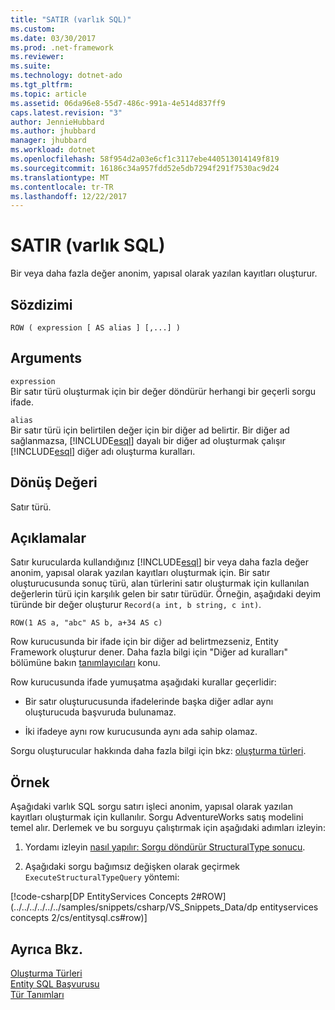 ```yaml
---
title: "SATIR (varlık SQL)"
ms.custom: 
ms.date: 03/30/2017
ms.prod: .net-framework
ms.reviewer: 
ms.suite: 
ms.technology: dotnet-ado
ms.tgt_pltfrm: 
ms.topic: article
ms.assetid: 06da96e8-55d7-486c-991a-4e514d837ff9
caps.latest.revision: "3"
author: JennieHubbard
ms.author: jhubbard
manager: jhubbard
ms.workload: dotnet
ms.openlocfilehash: 58f954d2a03e6cf1c3117ebe440513014149f819
ms.sourcegitcommit: 16186c34a957fdd52e5db7294f291f7530ac9d24
ms.translationtype: MT
ms.contentlocale: tr-TR
ms.lasthandoff: 12/22/2017
---
```

# <a name="row-entity-sql"></a>SATIR (varlık SQL)
Bir veya daha fazla değer anonim, yapısal olarak yazılan kayıtları oluşturur.  
  
## <a name="syntax"></a>Sözdizimi  
  
```  
ROW ( expression [ AS alias ] [,...] )  
```  
  
## <a name="arguments"></a>Arguments  
 `expression`  
 Bir satır türü oluşturmak için bir değer döndürür herhangi bir geçerli sorgu ifade.  
  
 `alias`  
 Bir satır türü için belirtilen değer için bir diğer ad belirtir. Bir diğer ad sağlanmazsa, [!INCLUDE[esql](../../../../../../includes/esql-md.md)] dayalı bir diğer ad oluşturmak çalışır [!INCLUDE[esql](../../../../../../includes/esql-md.md)] diğer adı oluşturma kuralları.  
  
## <a name="return-value"></a>Dönüş Değeri  
 Satır türü.  
  
## <a name="remarks"></a>Açıklamalar  
 Satır kurucularda kullandığınız [!INCLUDE[esql](../../../../../../includes/esql-md.md)] bir veya daha fazla değer anonim, yapısal olarak yazılan kayıtları oluşturmak için. Bir satır oluşturucusunda sonuç türü, alan türlerini satır oluşturmak için kullanılan değerlerin türü için karşılık gelen bir satır türüdür. Örneğin, aşağıdaki deyim türünde bir değer oluşturur `Record(a int, b string, c int)`.  
  
```  
ROW(1 AS a, "abc" AS b, a+34 AS c)  
```  
  
 Row kurucusunda bir ifade için bir diğer ad belirtmezseniz, Entity Framework oluşturur dener. Daha fazla bilgi için "Diğer ad kuralları" bölümüne bakın [tanımlayıcıları](../../../../../../docs/framework/data/adonet/ef/language-reference/identifiers-entity-sql.md) konu.  
  
 Row kurucusunda ifade yumuşatma aşağıdaki kurallar geçerlidir:  
  
-   Bir satır oluşturucusunda ifadelerinde başka diğer adlar aynı oluşturucuda başvuruda bulunamaz.  
  
-   İki ifadeye aynı row kurucusunda aynı ada sahip olamaz.  
  
 Sorgu oluşturucular hakkında daha fazla bilgi için bkz: [oluşturma türleri](../../../../../../docs/framework/data/adonet/ef/language-reference/constructing-types-entity-sql.md).  
  
## <a name="example"></a>Örnek  
 Aşağıdaki varlık SQL sorgu satırı işleci anonim, yapısal olarak yazılan kayıtları oluşturmak için kullanılır. Sorgu AdventureWorks satış modelini temel alır. Derlemek ve bu sorguyu çalıştırmak için aşağıdaki adımları izleyin:  
  
1.  Yordamı izleyin [nasıl yapılır: Sorgu döndürür StructuralType sonucu](../../../../../../docs/framework/data/adonet/ef/how-to-execute-a-query-that-returns-structuraltype-results.md).  
  
2.  Aşağıdaki sorgu bağımsız değişken olarak geçirmek `ExecuteStructuralTypeQuery` yöntemi:  
  
 [!code-csharp[DP EntityServices Concepts 2#ROW](../../../../../../samples/snippets/csharp/VS_Snippets_Data/dp entityservices concepts 2/cs/entitysql.cs#row)]  
  
## <a name="see-also"></a>Ayrıca Bkz.  
 [Oluşturma Türleri](../../../../../../docs/framework/data/adonet/ef/language-reference/constructing-types-entity-sql.md)  
 [Entity SQL Başvurusu](../../../../../../docs/framework/data/adonet/ef/language-reference/entity-sql-reference.md)  
 [Tür Tanımları](../../../../../../docs/framework/data/adonet/ef/language-reference/type-definitions-entity-sql.md)
